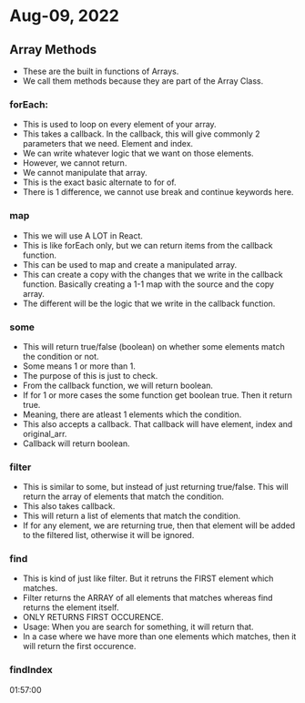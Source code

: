 # Aug-09, 2022

## Array Methods
- These are the built in functions of Arrays.
- We call them methods because they are part of the Array Class.

### forEach:
- This is used to loop on every element of your array.
- This takes a callback. In the callback, this will give commonly 2 parameters that we need. Element and index.
- We can write whatever logic that we want on those elements.
- However, we cannot return.
- We cannot manipulate that array.
- This is the exact basic alternate to for of.
- There is 1 difference, we cannot use break and continue keywords here.

### map
- This we will use A LOT in React.
- This is like forEach only, but we can return items from the callback function.
- This can be used to map and create a manipulated array.
- This can create a copy with the changes that we write in the callback function. Basically creating a 1-1 map with the source and the copy array.
- The different will be the logic that we write in the callback function.

### some
- This will return true/false (boolean) on whether some elements match the condition or not.
- Some means 1 or more than 1.
- The purpose of this is just to check.
- From the callback function, we will return boolean.
- If for 1 or more cases the some function get boolean true. Then it return true.
- Meaning, there are atleast 1 elements which the condition.
- This also accepts a callback. That callback will have element, index and original_arr.
- Callback will return boolean.

### filter
- This is similar to some, but instead of just returning true/false. This will return the array of elements that match the condition.
- This also takes callback.
- This will return a list of elements that match the condition.
- If for any element, we are returning true, then that element will be added to the filtered list, otherwise it will be ignored.

### find
- This is kind of just like filter. But it retruns the FIRST element which matches.
- Filter returns the ARRAY of all elements that matches whereas find returns the element itself.
- ONLY RETURNS FIRST OCCURENCE.
- Usage: When you are search for something, it will return that.
- In a case where we have more than one elements which matches, then it will return the first occurence.

### findIndex

01:57:00